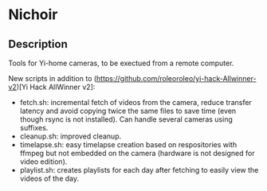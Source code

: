 # Nichoir

## Description

Tools for Yi-home cameras, to be exectued from a remote computer.

New scripts in addition to (https://github.com/roleoroleo/yi-hack-Allwinner-v2)[Yi Hack AllWinner v2]:
 - fetch.sh: incremental fetch of videos from the camera, reduce transfer latency and avoid copying twice the same files to save time (even though rsync is not installed). Can handle several cameras using suffixes.
 - cleanup.sh: improved cleanup.
 - timelapse.sh: easy timelapse creation based on respositories with ffmpeg but not embedded on the camera (hardware is not designed for video edition).
 - playlist.sh: creates playlists for each day after fetching to easily view the videos of the day.
